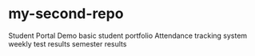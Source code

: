 # my-second-repo
Student Portal Demo
basic student portfolio
Attendance tracking system 
weekly test results 
semester results 

